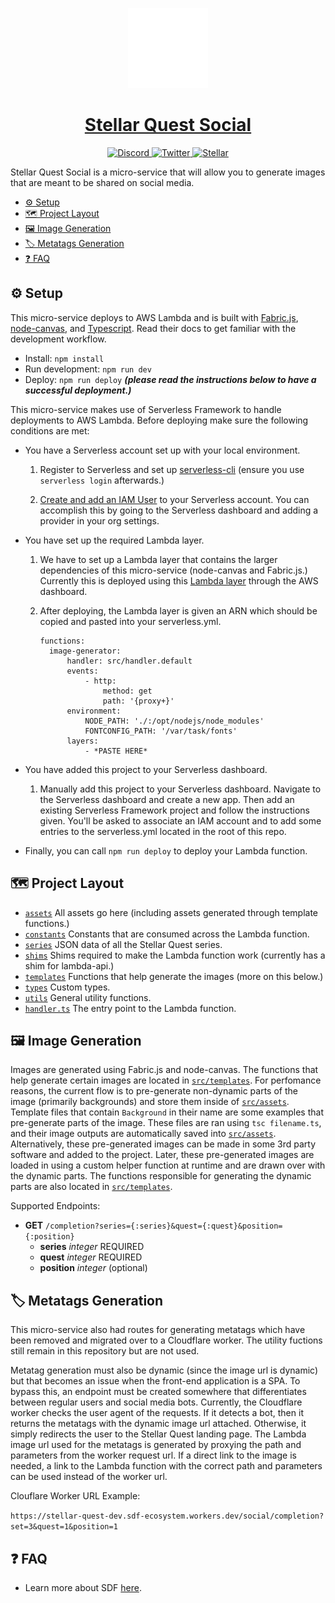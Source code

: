 <p align="center">
  <a href="https://quest.stellar.org/">
    <img alt="Stellar Quest" height="128" src="./src/assets/logo.svg">
    <h1 align="center">Stellar Quest Social</h1>
  </a>
</p>

<p align="center">
  <a aria-label="Join our Discord" href="https://discord.gg/8FhvuKb" target="_blank">
    <img alt="Discord" src="https://img.shields.io/discord/763798356484161566.svg?style=flat-square&labelColor=000000&color=4630EB&logo=discord&logoColor=FFFFFF&label=" />
  </a>
  <a aria-label="Follow us on Twitter" href="https://github.com/expo/expo/blob/master/LICENSE" target="_blank">
    <img alt="Twitter" src="https://img.shields.io/twitter/follow/StellarQuest.svg?style=flat-square&label=Follow%20%40StellarQuest&logo=TWITTER&logoColor=FFFFFF&labelColor=00aced&logoWidth=15&color=lightgray" target="_blank" />
  </a>
  <a aria-label="About Stellar" href="https://www.stellar.org/" target="_blank">
    <img width="52" alt="Stellar" src="https://assets-global.website-files.com/5deac75ecad2173c2ccccbc7/5dec89605049671996147f61_Stellar_lockup_white_RGB.svg" />
  </a>
</p>

Stellar Quest Social is a micro-service that will allow you to generate images that are meant to be shared on social media.

- [⚙️ Setup](#-setup)
- [🗺 Project Layout](#-project-layout)
- [🖼️ Image Generation](#-image-generation)
- [🏷️ Metatags Generation](#-metatags-generation)
- [❓ FAQ](#-faq)

## ⚙️ Setup

<p>This micro-service deploys to AWS Lambda and is built with <a aria-label="fabric.js github" href="https://github.com/fabricjs/fabric.js">Fabric.js</a>, <a aria-label="node-canvas github" href="https://github.com/Automattic/node-canvas">node-canvas</a>, and <a aria-label="typescript documentation" href="https://www.typescriptlang.org/">Typescript</a>. Read their docs to get familiar with the development workflow.</p>

- Install: `npm install`
- Run development: `npm run dev`
- Deploy: `npm run deploy` **_(please read the instructions below to have a successful deployment.)_**

This micro-service makes use of Serverless Framework to handle deployments to AWS Lambda. Before deploying make sure the following conditions are met:

- You have a Serverless account set up with your local environment.

  1. Register to Serverless and set up <a aria-label="serverless-cli set up" href="https://github.com/serverless/components#quick-start">serverless-cli</a> (ensure you use `serverless login` afterwards.)

  2. <a aria-label="iam user set up" href="https://www.serverless.com/framework/docs/providers/aws/guide/credentials/">Create and add an IAM User</a> to your Serverless account. You can accomplish this by going to the Serverless dashboard and adding a provider in your org settings.

- You have set up the required Lambda layer.

  1. We have to set up a Lambda layer that contains the larger dependencies of this micro-service (node-canvas and Fabric.js.) Currently this is deployed using this <a aria-label="lambda layer deployment" href="https://serverlessrepo.aws.amazon.com/applications/arn:aws:serverlessrepo:us-east-1:990551184979:applications~lambda-layer-canvas-nodejs">Lambda layer</a> through the AWS dashboard.

  2. After deploying, the Lambda layer is given an ARN which should be copied and pasted into your serverless.yml.
     ```
     functions:
       image-generator:
           handler: src/handler.default
           events:
               - http:
                   method: get
                   path: '{proxy+}'
           environment:
               NODE_PATH: './:/opt/nodejs/node_modules'
               FONTCONFIG_PATH: '/var/task/fonts'
           layers:
               - *PASTE HERE*
     ```

- You have added this project to your Serverless dashboard.

  1. Manually add this project to your Serverless dashboard. Navigate to the Serverless dashboard and create a new app. Then add an existing Serverless Framework project and follow the instructions given. You'll be asked to associate an IAM account and to add some entries to the serverless.yml located in the root of this repo.

- Finally, you can call `npm run deploy` to deploy your Lambda function.

## 🗺 Project Layout

- [`assets`](/src/assets) All assets go here (including assets generated through template functions.)
- [`constants`](/src/constants) Constants that are consumed across the Lambda function.
- [`series`](/src/series) JSON data of all the Stellar Quest series.
- [`shims`](/src/shims) Shims required to make the Lambda function work (currently has a shim for lambda-api.)
- [`templates`](/src/templates) Functions that help generate the images (more on this below.)
- [`types`](/src/types) Custom types.
- [`utils`](/src/utils) General utility functions.
- [`handler.ts`](/src/handler.ts) The entry point to the Lambda function.

## 🖼️ Image Generation

Images are generated using Fabric.js and node-canvas. The functions that help generate certain images are located in [`src/templates`](/src/templates). For perfomance reasons, the current flow is to pre-generate non-dynamic parts of the image (primarily backgrounds) and store them inside of [`src/assets`](/src/assets). Template files that contain `Background` in their name are some examples that pre-generate parts of the image. These files are ran using `tsc filename.ts`, and their image outputs are automatically saved into [`src/assets`](/src/assets). Alternatively, these pre-generated images can be made in some 3rd party software and added to the project. Later, these pre-generated images are loaded in using a custom helper function at runtime and are drawn over with the dynamic parts. The functions responsible for generating the dynamic parts are also located in [`src/templates`](/src/templates).

Supported Endpoints:

- **GET** `/completion?series={:series}&quest={:quest}&position={:position}`
  - **series** _integer_ REQUIRED
  - **quest** _integer_ REQUIRED
  - **position** _integer_ (optional)

## 🏷️ Metatags Generation

This micro-service also had routes for generating metatags which have been removed and migrated over to a Cloudflare worker. The utility fuctions still remain in this repository but are not used.

Metatag generation must also be dynamic (since the image url is dynamic) but that becomes an issue when the front-end application is a SPA. To bypass this, an endpoint must be created somewhere that differentiates between regular users and social media bots. Currently, the Cloudflare worker checks the user agent of the requests. If it detects a bot, then it returns the metatags with the dynamic image url attached. Otherwise, it simply redirects the user to the Stellar Quest landing page. The Lambda image url used for the metatags is generated by proxying the path and parameters from the worker request url. If a direct link to the image is needed, a link to the Lambda function with the correct path and parameters can be used instead of the worker url.

Clouflare Worker URL Example:

`https://stellar-quest-dev.sdf-ecosystem.workers.dev/social/completion?set=3&quest=1&position=1`

## ❓ FAQ

- Learn more about SDF [here](https://www.stellar.org/community/faq).
